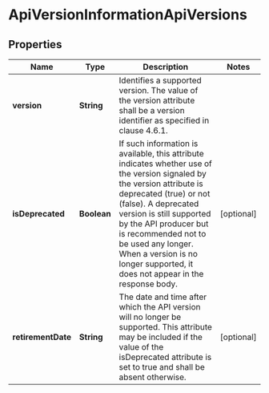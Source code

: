 
# ApiVersionInformationApiVersions

## Properties
Name | Type | Description | Notes
------------ | ------------- | ------------- | -------------
**version** | **String** | Identifies a supported version. The value of the version attribute shall be a version identifier as specified in clause 4.6.1.  | 
**isDeprecated** | **Boolean** | If such information is available, this attribute indicates whether use of the version signaled by the version attribute is deprecated (true) or not (false). A deprecated version is still supported by the API producer but is recommended not to be used any longer. When a version is no longer supported, it does not appear in the response body.  |  [optional]
**retirementDate** | **String** | The date and time after which the API version will no longer be supported. This attribute may be included if the value of the isDeprecated attribute is set to true and shall be absent otherwise.  |  [optional]



